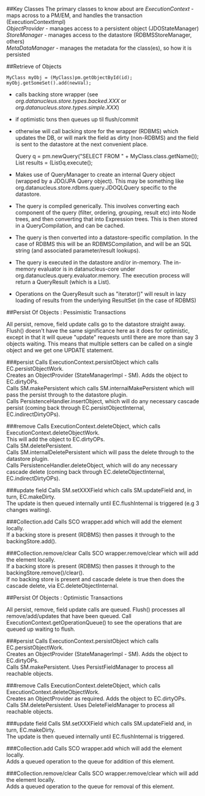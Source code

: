 <head><title>Development : Persistence Process</title></head>

##Key Classes
The primary classes to know about are
*ExecutionContext* - maps across to a PM/EM, and handles the transaction (ExecutionContextImpl)  
*ObjectProvider* - manages access to a persistent object (JDOStateManager)  
*StoreManager* - manages access to the datastore (RDBMSStoreManager, others)  
*MetaDataManager* - manages the metadata for the class(es), so how it is persisted  

##Retrieve of Objects

    MyClass myObj = (MyClass)pm.getObjectById(id);
    myObj.getSomeSet().add(newVal);

* calls backing store wrapper (see _org.datanucleus.store.types.backed.XXX_ or _org.datanucleus.store.types.simple.XXX_)
* if optimistic txns then queues up til flush/commit
* otherwise will call backing store for the wrapper (RDBMS) which updates the DB, or will mark the field as dirty (non-RDBMS) and the field is sent to the datastore at the next convenient place.


    Query q = pm.newQuery("SELECT FROM " + MyClass.class.getName());
    List<MyClass> results = (List<MyClass>)q.execute();

* Makes use of QueryManager to create an internal Query object (wrapped by a JDO/JPA Query object). This may be something like org.datanucleus.store.rdbms.query.JDOQLQuery specific to 
the datastore.
* The query is compiled generically. This involves converting each component of the query (filter, ordering, grouping, result etc) into Node trees, and then converting that into Expression trees. 
This is then stored in a QueryCompilation, and can be cached.
* The query is then converted into a datastore-specific compilation. In the case of RDBMS this will be an RDBMSCompilation, and will be an SQL string (and associated parameter/result lookups).
* The query is executed in the datastore and/or in-memory. The in-memory evaluator is in datanucleus-core under org.datanucleus.query.evaluator.memory. 
The execution process will return a QueryResult (which is a List).
* Operations on the QueryResult such as "iterator()" will result in lazy loading of results from the underlying ResultSet (in the case of RDBMS)



<a name="pessimistic"/>
##Persist Of Objects : Pessimistic Transactions

All persist, remove, field update calls go to the datastore straight away. 
Flush() doesn't have the same significance here as it does for optimistic, except in that it will queue "update" requests until there are more than say 3 objects waiting.
This means that multiple setters can be called on a single object and we get one UPDATE statement.


###persist
Calls ExecutionContext.persistObject which calls EC.persistObjectWork.  
Creates an ObjectProvider (StateManagerImpl - SM). Adds the object to EC.dirtyOPs.  
Calls SM.makePersistent which calls SM.internalMakePersistent which will pass the persist through to the datastore plugin.  
Calls PersistenceHandler.insertObject, which will do any necessary cascade persist (coming back through EC.persistObjectInternal, EC.indirectDirtyOPs).  


###remove
Calls ExecutionContext.deleteObject, which calls ExecutionContext.deleteObjectWork.  
This will add the object to EC.dirtyOPs.  
Calls SM.deletePersistent.  
Calls SM.internalDeletePersistent which will pass the delete through to the datastore plugin.  
Calls PersistenceHandler.deleteObject, which will do any necessary cascade delete (coming back through EC.deleteObjectInternal, EC.indirectDirtyOPs).  


###update field
Calls SM.setXXXField which calls SM.updateField and, in turn, EC.makeDirty.  
The update is then queued internally until EC.flushInternal is triggered (e.g 3 changes waiting).  


###Collection.add
Calls SCO wrapper.add which will add the element locally.  
If a backing store is present (RDBMS) then passes it through to the backingStore.add().  


###Collection.remove/clear
Calls SCO wrapper.remove/clear which will add the element locally.  
If a backing store is present (RDBMS) then passes it through to the backingStore.remove()/clear().  
If no backing store is present and cascade delete is true then does the cascade delete, via EC.deleteObjectInternal.  


<a name="optimistic"/>
##Persist Of Objects : Optimistic Transactions

All persist, remove, field update calls are queued.
Flush() processes all remove/add/updates that have been queued.
Call ExecutionContext.getOperationQueue() to see the operations that are queued up waiting to flush.


###persist
Calls ExecutionContext.persistObject which calls EC.persistObjectWork.  
Creates an ObjectProvider (StateManagerImpl - SM). Adds the object to EC.dirtyOPs.  
Calls SM.makePersistent. Uses PersistFieldManager to process all reachable objects.  


###remove
Calls ExecutionContext.deleteObject, which calls ExecutionContext.deleteObjectWork.  
Creates an ObjectProvider as required. Adds the object to EC.dirtyOPs.  
Calls SM.deletePersistent. Uses DeleteFieldManager to process all reachable objects.


###update field
Calls SM.setXXXField which calls SM.updateField and, in turn, EC.makeDirty.  
The update is then queued internally until EC.flushInternal is triggered.  


###Collection.add
Calls SCO wrapper.add which will add the element locally.  
Adds a queued operation to the queue for addition of this element.  


###Collection.remove/clear
Calls SCO wrapper.remove/clear which will add the element locally.  
Adds a queued operation to the queue for removal of this element.  


